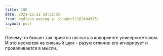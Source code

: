 ```yaml
---
title: 190
date: 2021-11-22 19:51:55
from: endless шизing ⍼ (channel1162404975)
layout: post
---
```


Почему-то бывает так приятно поспать в коворкинге университетском. И это несмотря на сильный шум - разум отлично его игнорирует и проваливается в мысли.
